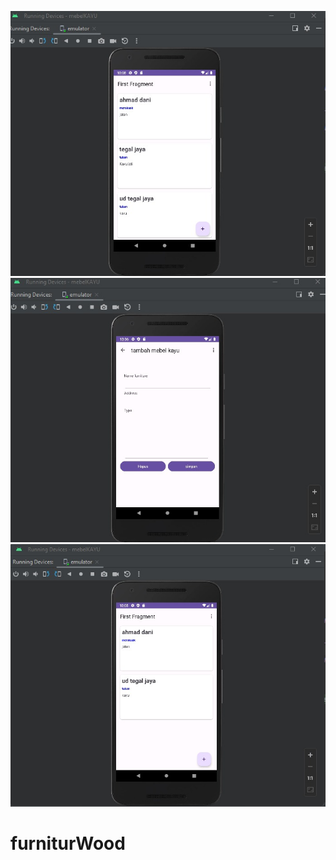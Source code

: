 ![alt text](https://github.com/dansaldan09/furniturWood/blob/main/gambar/WhatsApp%20Image%202023-07-03%20at%2022.08.31.jpeg?raw=true)
![alt text](https://github.com/dansaldan09/furniturWood/blob/main/gambar/WhatsApp%20Image%202023-07-03%20at%2022.06.48.jpeg?raw=true)
![alt text](https://github.com/dansaldan09/furniturWood/blob/main/gambar/WhatsApp%20Image%202023-07-03%20at%2022.06.10.jpeg?raw=true)
# furniturWood
